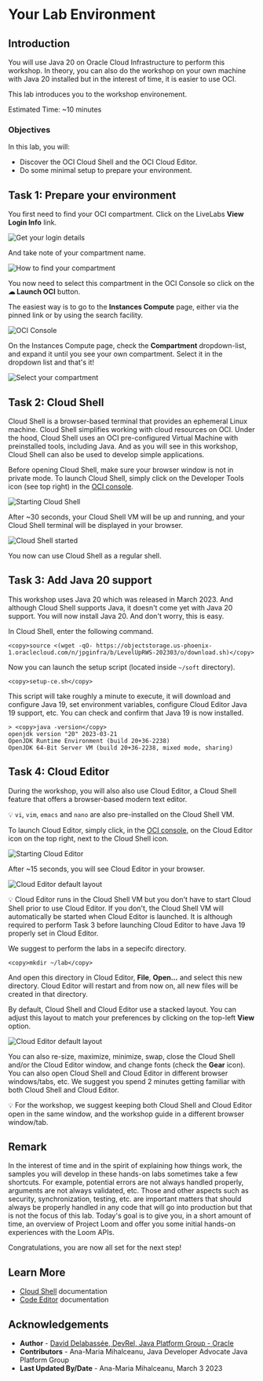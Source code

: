 # Your Lab Environment

## Introduction


You will use Java 20 on Oracle Cloud Infrastructure to perform this workshop. In theory, you can also do the workshop on your own machine with Java 20 installed but in the interest of time, it is easier to use OCI.

This lab introduces you to the workshop environement.

Estimated Time: ~10 minutes

### **Objectives**

In this lab, you will:
* Discover the OCI Cloud Shell and the OCI Cloud Editor.
* Do some minimal setup to prepare your environment.

## Task 1: Prepare your environment

You first need to find your OCI compartment. Click on the LiveLabs **View Login Info** link.

![Get your login details](images/view-login-info.png)

And take note of your compartment name.

![How to find your compartment](images/oci-note-compartment.png)

You now need to select this compartment in the OCI Console so click on the **☁ Launch OCI** button.

The easiest way is to go to the **Instances Compute** page, either via the pinned link or by using the search facility.

![OCI Console](images/oci-instance.png)

On the Instances Compute page, check the **Compartment** dropdown-list, and expand it until you see your own compartment. Select it in the dropdown list and that's it!

![Select your compartment](images/oci-select-compartment.png)

## Task 2: Cloud Shell

Cloud Shell is a browser-based terminal that provides an ephemeral Linux machine. Cloud Shell simplifies working with cloud resources on OCI. Under the hood, Cloud Shell uses an OCI pre-configured Virtual Machine with preinstalled tools, including Java. And as you will see in this workshop, Cloud Shell can also be used to develop simple applications.

Before opening Cloud Shell, make sure your browser window is not in private mode. To launch Cloud Shell, simply click on the Developer Tools icon (see top right) in the [OCI console](https://cloud.oracle.com).

![Starting Cloud Shell](images/cs-start.png)

After ~30 seconds, your Cloud Shell VM will be up and running, and your Cloud Shell terminal will be displayed in your browser.

![Cloud Shell started](images/cs-started.png)

You now can use Cloud Shell as a regular shell.



## Task 3: Add Java 20 support

This workshop uses Java 20 which was released in March 2023. And although Cloud Shell supports Java, it doesn't come yet with Java 20 support. You will now install Java 20. And don't worry, this is easy.

In Cloud Shell, enter the following command.

```text
<copy>source <(wget -qO- https://objectstorage.us-phoenix-1.oraclecloud.com/n/jpginfra/b/LevelUpRWS-202303/o/download.sh)</copy>
```

Now you can launch the setup script (located inside `~/soft` directory).

```text
<copy>setup-ce.sh</copy>

```
This script will take roughly a minute to execute, it will download and configure Java 19, set environment variables, configure Cloud Editor Java 19 support, etc. You can check and confirm that Java 19 is now installed.

```text
> <copy>java -version</copy>
openjdk version "20" 2023-03-21
OpenJDK Runtime Environment (build 20+36-2238)
OpenJDK 64-Bit Server VM (build 20+36-2238, mixed mode, sharing)
```

## Task 4: Cloud Editor


During the workshop, you will also also use Cloud Editor, a Cloud Shell feature that offers a browser-based modern text editor.

💡 `vi`, `vim`, `emacs` and `nano` are also pre-installed on the Cloud Shell VM.

To launch Cloud Editor, simply click, in the [OCI console](https://cloud.oracle.com), on the Cloud Editor icon on the top right, next to the Cloud Shell icon.

  ![Starting Cloud Editor](images/ce-start.png)
  
After ~15 seconds, you will see Cloud Editor in your browser.

![Cloud Editor default layout](images/cs-ce-horizontal.png)


💡 Cloud Editor runs in the Cloud Shell VM but you don't have to start Cloud Shell prior to use Cloud Editor. If you don't, the Cloud Shell VM will automatically be started when Cloud Editor is launched. It is although required to perform Task 3 before launching Cloud Editor to have Java 19 properly set in Cloud Editor.

We suggest to perform the labs in a sepecifc directory. 

```text
<copy>mkdir ~/lab</copy>
```

And open this directory in Cloud Editor, **File**, **Open...** and select this new directory. Cloud Editor will restart and from now on, all new files will be created in that directory.


By default, Cloud Shell and Cloud Editor use a stacked layout. You can adjust this layout to match your preferences by clicking on the top-left **View** option.

  ![Cloud Editor default layout](images/cs-ce-view.png)

You can also re-size, maximize, minimize, swap, close the Cloud Shell and/or the Cloud Editor window, and change fonts (check the **Gear** icon). You can also open Cloud Shell and Cloud Editor in different browser windows/tabs, etc. We suggest you spend 2 minutes getting familiar with both Cloud Shell and Cloud Editor.

💡 For the workshop, we suggest keeping both Cloud Shell and Cloud Editor open in the same window, and the workshop guide in a different browser window/tab.



## Remark

In the interest of time and in the spirit of explaining how things work, the samples you will develop in these hands-on labs sometimes take a few shortcuts. For example, potential errors are not always handled properly, arguments are not always validated, etc. Those and other aspects such as security, synchronization, testing, etc. are important matters that should always be properly handled in any code that will go into production but that is not the focus of this lab. Today's goal is to give you, in a short amount of time, an overview of Project Loom and offer you some initial hands-on experiences with the Loom APIs.

Congratulations, you are now all set for the next step!

## Learn More


* [Cloud Shell](https://docs.oracle.com/en-us/iaas/Content/API/Concepts/cloudshellintro.htm) documentation
* [Code Editor](https://docs.oracle.com/en-us/iaas/Content/API/Concepts/code_editor_intro.htm) documentation


## Acknowledgements
* **Author** - [David Delabassée, DevRel, Java Platform Group - Oracle](https://twitter.com/delabassee)
* **Contributors** -  Ana-Maria Mihalceanu, Java Developer Advocate Java Platform Group
* **Last Updated By/Date** - Ana-Maria Mihalceanu, March 3 2023